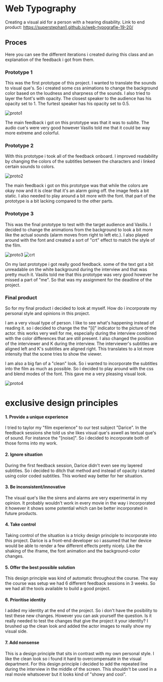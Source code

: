 # Web Typography
Creating a visual aid for a person with a hearing disability.
Link to end product: https://superstephan1.github.io/web-typografie-19-20/

## Proces
Here you can see the different iterations i created during this class and an explanation of the feedback i got from them.

### Prototype 1
This was the first prototype of this project. I wanted to translate the sounds to visual que's. So i created some css animations to change the background color based on the loudness and sharpness of the sounds.
I also tried to layer the font's with opacity. The closest speaker to the audience has his opacity set to 1. The furtest speaker has his opacity set to 0.5.

![proto1](image1.png "proto1")

The main feedback i got on this prototype was that it was to sublte. The audio cue's were very good however Vasilis told me that it could be way more extreme and colorful. 

### Prototype 2
With this prototype i took all of the feedback onboard. I improved readability by changing the colors of the subtitles between the characters and i linked certain sounds to colors.  

![proto2](image1.png "proto2")

The main feedback i got on this prototype was that while the colors are okay now and it is clear that it's an alarm going off. the image feels a bit static. I also needed to play around a bit more with the font. that part of the prototype is a bit lacking compared to the other parts.

### Prototype 3
This was the final prototype to test with the target audience and Vasilis. I decided to change the animations from the background to look a bit more like the actual sounds (alarm moves from right to left etc.). I also played around with the font and created a sort of "crt" effect to match the style of the film. 

![proto3](image1.png "proto3")
![crt](image1.png "crt")

On my last prototype i got really good feedback. some of the text got a bit unreadable on the white background during the interview and that was pretty much it. Vasilis told me that this prototype was very good however he missed a part of "me". So that was my assignment for the deadline of the project.


### Final product
So for my final product i decided to look at myself. How do i incorporate my personal style and opinions in this project. 

I am a very visual type of person. I like to see what's happening instead of reading it. so i decided to change the the "[i]" indicator to the picture of the actor. this works very well for me, especially during the interview combined with the color differences that are still present. I also changed the position of the interviewer and K
during the interview. The interviewer's subtitles are aligned left and K's subtitles are aligned right. This translates to a lot more intensity that the scene tries to show the viewer. 

I am also a big fan of a "clean" look. So i wanted to incorporate the subtitles into the film as much as possible. So i decided to play around with the css and blend modes of the font. This gave me a very pleasing visual look.

![proto4](image1.png "proto4")

# exclusive design principles

#### 1. Provide a unique experience
I tried to taylor my "film experience" to our test subject "Darice". In the feedback sessions she told us she likes visual que's aswell as textual que's of sound. For instance the "[noise]". So i decided to incorporate both of those forms into my work. 

#### 2. Ignore situation
During the first feedback session, Darice didn't even see my layered subtitles. So i decided to ditch that method and instead of opacity i started using color coded subtitles. This worked way better for her situation.

#### 3. Be inconsistent/innovative
The visual que's like the sirens and alarms are very experimental in my opinion. It probably wouldn't work in every movie in the way i incorporated it however it shows some potential which can be better incorporated in future products.


#### 4. Take control
Taking control of the situation is a tricky design principle to incorporate into this project. Darice is a front-end developer so i assumed that her device would be able to render a few different effects pretty nicely. Like the shaking of the iframe, the font animation and the background-color changes.


#### 5. Offer the best possible solution
This design principle was kind of automatic throughout the course. The way the course was setup we had 6 different feedback sessions in 3 weeks. So we had all the tools available to build a good project.


#### 6. Prioritise identity
I added my identity at the end of the project. So i don't have the posibility to test these new changes. However you can ask yourself the question. Is it really needed to test the changes that give the project it your identity? I brushed up the clean look and added the actor images to really show my visual side.

#### 7. Add nonsense
This is a design principle that sits in contrast with my own personal style. I like the clean look so i found it hard to overcompensate in the visual department. For this design principle i decided to add the repeated line during the interview in the middle of the screen. This shouldn't be used in a real movie whatsoever but it looks kind of "showy and cool".
